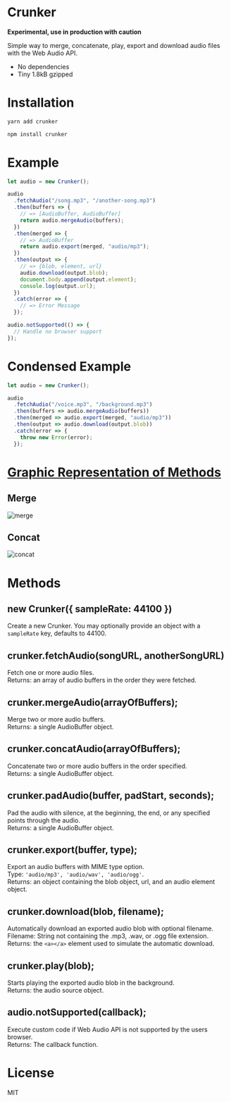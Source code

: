 # Crunker

**Experimental, use in production with caution**

Simple way to merge, concatenate, play, export and download audio files with the Web Audio API.

- No dependencies
- Tiny 1.8kB gzipped

# Installation

```sh
yarn add crunker
```
```sh
npm install crunker
```

# Example

```javascript
let audio = new Crunker();

audio
  .fetchAudio("/song.mp3", "/another-song.mp3")
  .then(buffers => {
    // => [AudioBuffer, AudioBuffer]
    return audio.mergeAudio(buffers);
  })
  .then(merged => {
    // => AudioBuffer
    return audio.export(merged, "audio/mp3");
  })
  .then(output => {
    // => {blob, element, url}
    audio.download(output.blob);
    document.body.append(output.element);
    console.log(output.url);
  })
  .catch(error => {
    // => Error Message
  });

audio.notSupported(() => {
  // Handle no browser support
});
```

# Condensed Example

```javascript
let audio = new Crunker();

audio
  .fetchAudio("/voice.mp3", "/background.mp3")
  .then(buffers => audio.mergeAudio(buffers))
  .then(merged => audio.export(merged, "audio/mp3"))
  .then(output => audio.download(output.blob))
  .catch(error => {
    throw new Error(error);
  });
```

# [Graphic Representation of Methods](https://github.com/jackedgson/crunker/issues/16)

## Merge

![merge](https://user-images.githubusercontent.com/12958674/88806278-968f0680-d186-11ea-9cb5-8ef2606ffcc7.png)

## Concat

![concat](https://user-images.githubusercontent.com/12958674/88806297-9d1d7e00-d186-11ea-8cd2-c64cb0324845.png)


# Methods

## new Crunker({ sampleRate: 44100 })

Create a new Crunker.
You may optionally provide an object with a `sampleRate` key, defaults to 44100.

## crunker.fetchAudio(songURL, anotherSongURL)

Fetch one or more audio files.  
Returns: an array of audio buffers in the order they were fetched.

## crunker.mergeAudio(arrayOfBuffers);

Merge two or more audio buffers.  
Returns: a single AudioBuffer object.

## crunker.concatAudio(arrayOfBuffers);

Concatenate two or more audio buffers in the order specified.  
Returns: a single AudioBuffer object.

## crunker.padAudio(buffer, padStart, seconds);
Pad the audio with silence, at the beginning, the end, or any specified points through the audio.  
Returns: a single AudioBuffer object.

## crunker.export(buffer, type);

Export an audio buffers with MIME type option.  
Type: `'audio/mp3', 'audio/wav', 'audio/ogg'`.  
Returns: an object containing the blob object, url, and an audio element object.

## crunker.download(blob, filename);

Automatically download an exported audio blob with optional filename.  
Filename: String not containing the .mp3, .wav, or .ogg file extension.  
Returns: the `<a></a>` element used to simulate the automatic download.

## crunker.play(blob);

Starts playing the exported audio blob in the background.  
Returns: the audio source object.

## audio.notSupported(callback);

Execute custom code if Web Audio API is not supported by the users browser.  
Returns: The callback function.

# License

MIT
